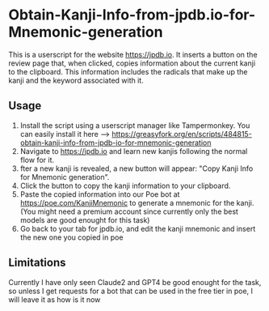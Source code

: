 # Obtain-Kanji-Info-from-jpdb.io-for-Mnemonic-generation

This is a userscript for the website https://jpdb.io. It inserts a button on the review page that, when clicked, copies information about the current kanji to the clipboard. This information includes the radicals that make up the kanji and the keyword associated with it.

## Usage

1. Install the script using a userscript manager like Tampermonkey. You can easily install it here --> https://greasyfork.org/en/scripts/484815-obtain-kanji-info-from-jpdb-io-for-mnemonic-generation
2. Navigate to https://jpdb.io and learn new kanjis following the normal flow for it.
3. fter a new kanji is revealed, a new button will appear: "Copy Kanji Info for Mnemonic generation".
4. Click the button to copy the kanji information to your clipboard.
5. Paste the copied information into our Poe bot at https://poe.com/KanjiMnemonic to generate a mnemonic for the kanji. (You might need a premium account since currently only the best models are good enought for this task)
6. Go back to your tab for jpdb.io, and edit the kanji mnemonic and insert the new one you copied in poe


## Limitations

Currently I have only seen Claude2 and GPT4 be good enought for the task, so unless I get requests for a bot that can be used in the free tier in poe, I will leave it as how is it now
